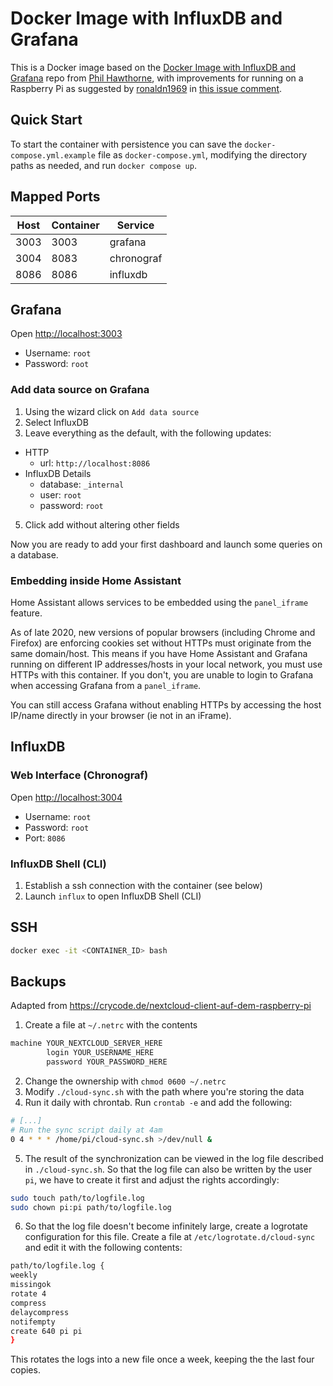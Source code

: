 # Docker Image with InfluxDB and Grafana

This is a Docker image based on the [Docker Image with InfluxDB and Grafana](https://github.com/philhawthorne/docker-influxdb-grafana) repo from [Phil Hawthorne](https://github.com/philhawthorne), with improvements for running on a Raspberry Pi as suggested by [ronaldn1969](https://github.com/ronaldn1969) in [this issue comment](https://github.com/philhawthorne/docker-influxdb-grafana/issues/57#issuecomment-1049649757).

## Quick Start

To start the container with persistence you can save the
`docker-compose.yml.example` file as `docker-compose.yml`, modifying the
directory paths as needed, and run `docker compose up`.

## Mapped Ports

| Host | Container |  Service   |
|------|-----------|------------|
| 3003 | 3003      | grafana    |
| 3004 | 8083      | chronograf |
| 8086 | 8086      | influxdb   |

## Grafana

Open <http://localhost:3003>

- Username: `root`
- Password: `root`

### Add data source on Grafana

1. Using the wizard click on `Add data source`
2. Select InfluxDB
3. Leave everything as the default, with the following updates:
  - HTTP
      - url: `http://localhost:8086`
  - InfluxDB Details
      - database: `_internal`
      - user: `root`
      - password: `root`
5. Click add without altering other fields


Now you are ready to add your first dashboard and launch some queries on a database.

### Embedding inside Home Assistant

Home Assistant allows services to be embedded using the `panel_iframe` feature.

As of late 2020, new versions of popular browsers (including Chrome and Firefox) are enforcing cookies set without HTTPs must originate from the same domain/host. This means if you have Home Assistant and Grafana running on different IP addresses/hosts in your local network, you must use HTTPs with this container. If you don't, you are unable to login to Grafana when accessing Grafana from a `panel_iframe`.

You can still access Grafana without enabling HTTPs by accessing the host IP/name directly in your browser (ie not in an iFrame).

## InfluxDB

### Web Interface (Chronograf)

Open <http://localhost:3004>

- Username: `root`
- Password: `root`
- Port: `8086`

### InfluxDB Shell (CLI)

1. Establish a ssh connection with the container (see below)
2. Launch `influx` to open InfluxDB Shell (CLI)

## SSH

```sh
docker exec -it <CONTAINER_ID> bash
```

## Backups

Adapted from <https://crycode.de/nextcloud-client-auf-dem-raspberry-pi>

1. Create a file at `~/.netrc` with the contents

  ```txt
  machine YOUR_NEXTCLOUD_SERVER_HERE
          login YOUR_USERNAME_HERE
          password YOUR_PASSWORD_HERE
  ```

2. Change the ownership with `chmod 0600 ~/.netrc`
3. Modify `./cloud-sync.sh` with the path where you're storing the data
4. Run it daily with chrontab. Run `crontab -e` and add the following:

  ```sh
  # [...]
  # Run the sync script daily at 4am
  0 4 * * * /home/pi/cloud-sync.sh >/dev/null &
  ```

5. The result of the synchronization can be viewed in the log file described in `./cloud-sync.sh`. So that the log file can also be written by the user `pi`, we have to create it first and adjust the rights accordingly:

  ```sh
  sudo touch path/to/logfile.log
  sudo chown pi:pi path/to/logfile.log
  ```

6. So that the log file doesn't become infinitely large, create a logrotate configuration for this file. Create a file at `/etc/logrotate.d/cloud-sync` and edit it with the following contents:

  ```sh
path/to/logfile.log {
  weekly
  missingok
  rotate 4
  compress
  delaycompress
  notifempty
  create 640 pi pi
}
  ```

  This rotates the logs into a new file once a week, keeping the the last four copies.
